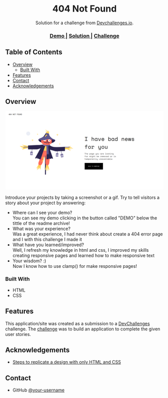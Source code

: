 <!-- Please update value in the {}  -->

<h1 align="center">404 Not Found</h1>

<div align="center">
   Solution for a challenge from  <a href="http://devchallenges.io" target="_blank">Devchallenges.io</a>.
</div>

<div align="center">
  <h3>
    <a href="https://sanavi01.github.io/404-error-page/">
      Demo
    </a>
    <span> | </span>
    <a href="https://github.com/Sanavi01/404-error-page#contact">
      Solution
    </a>
    <span> | </span>
    <a href="https://devchallenges.io/challenges/wBunSb7FPrIepJZAg0sY">
      Challenge
    </a>
  </h3>
</div>

<!-- TABLE OF CONTENTS -->

## Table of Contents

- [Overview](#overview)
  - [Built With](#built-with)
- [Features](#features)
- [Contact](#contact)
- [Acknowledgements](#acknowledgements)

<!-- OVERVIEW -->

## Overview
![screenshot](https://github.com/Sanavi01/404-error-page/blob/main/404%20challenge%20ph.png?raw=true)

Introduce your projects by taking a screenshot or a gif. Try to tell visitors a story about your project by answering:

- Where can I see your demo?</br>
You can see my demo clicking in the button called "DEMO" below the tittle of the readme archive!
- What was your experience?</br>
Was a great experience, I had never think about create a 404 error page and I with this challenge I made it 
- What have you learned/improved?</br>
Well, I refresh my knowledge in html and css, I improved my skills creating responsive pages and learned how to make responsive text
- Your wisdom? :)</br>
Now I know how to use clamp() for make responsive pages!
### Built With

<!-- This section should list any major frameworks that you built your project using. Here are a few examples.-->
- HTML
- CSS

## Features

<!-- List the features of your application or follow the template. Don't share the figma file here :) -->

This application/site was created as a submission to a [DevChallenges](https://devchallenges.io/challenges) challenge. The [challenge](https://devchallenges.io/challenges/wBunSb7FPrIepJZAg0sY) was to build an application to complete the given user stories.


## Acknowledgements

<!-- This section should list any articles or add-ons/plugins that helps you to complete the project. This is optional but it will help you in the future. For exmpale -->

- [Steps to replicate a design with only HTML and CSS](https://devchallenges-blogs.web.app/how-to-replicate-design/)


## Contact

- GitHub [@your-username](https://github.com/Sanavi01)

